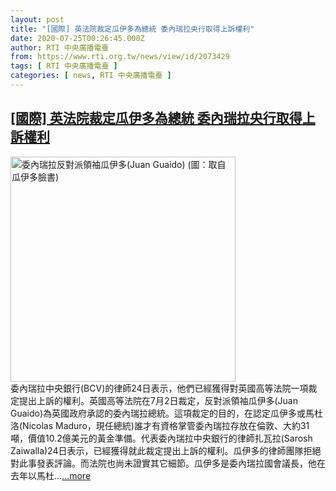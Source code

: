 ```yaml
---
layout: post
title: "[國際] 英法院裁定瓜伊多為總統 委內瑞拉央行取得上訴權利"
date: 2020-07-25T00:26:45.000Z
author: RTI 中央廣播電臺
from: https://www.rti.org.tw/news/view/id/2073429
tags: [ RTI 中央廣播電臺 ]
categories: [ news, RTI 中央廣播電臺 ]
---
```

<!--1595636805000-->
[[國際] 英法院裁定瓜伊多為總統 委內瑞拉央行取得上訴權利](https://www.rti.org.tw/news/view/id/2073429)
------

<div>
<img src="https://static.rti.org.tw/assets/thumbnails/2019/06/27/9fc2e9070ec06ce5bb1d07182b49ee3c.jpg" width="360" alt="委內瑞拉反對派領袖瓜伊多(Juan Guaido) (圖：取自瓜伊多臉書)" title="委內瑞拉反對派領袖瓜伊多(Juan Guaido) (圖：取自瓜伊多臉書)"><br>委內瑞拉中央銀行(BCV)的律師24日表示，他們已經獲得對英國高等法院一項裁定提出上訴的權利。英國高等法院在7月2日裁定，反對派領袖瓜伊多(Juan Guaido)為英國政府承認的委內瑞拉總統。這項裁定的目的，在認定瓜伊多或馬杜洛(Nicolas Maduro，現任總統)誰才有資格掌管委內瑞拉存放在倫敦、大約31噸，價值10.2億美元的黃金準備。代表委內瑞拉中央銀行的律師扎瓦拉(Sarosh Zaiwalla)24日表示，已經獲得就此裁定提出上訴的權利。瓜伊多的律師團隊拒絕對此事發表評論。而法院也尚未證實其它細節。瓜伊多是委內瑞拉國會議長，他在去年以馬杜...<a target="_blank" href="https://www.rti.org.tw/news/view/id/2073429">...more</a>
</div>
